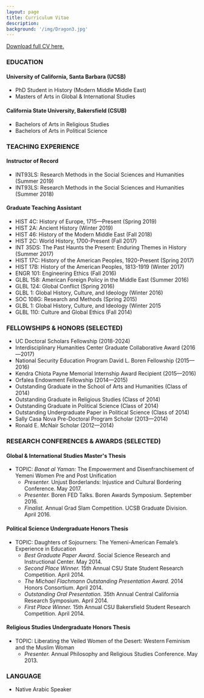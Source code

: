 ```yaml
---
layout: page
title: Curriculum Vitae
description:
background: '/img/Dragon3.jpg'
---
```

[Download full CV here.](/08-20-2016BORENRESUME.pdf)

### EDUCATION
#### University of California, Santa Barbara (UCSB)  
* PhD Student in History (Modern Middle Middle East) <br>
* Masters of Arts in Global & International Studies  

#### California State University, Bakersfield (CSUB)
* Bachelors of Arts in Religious Studies
* Bachelors of Arts in Political Science

### TEACHING EXPERIENCE
#### Instructor of Record
* INT93LS: Research Methods in the Social Sciences and Humanities (Summer 2019)
* INT93LS: Research Methods in the Social Sciences and Humanities (Summer 2018)  

#### Graduate Teaching Assistant
* HIST 4C: History of Europe, 1715—Present (Spring 2019)
* HIST 2A: Ancient History (Winter 2019)
* HIST 46: History of the Modern Middle East (Fall 2018)
* HIST 2C: World History, 1700-Present (Fall 2017)
* INT 35DS: The Past Haunts the Present: Enduring Themes in History (Summer 2017)
* HIST 17C: History of the American Peoples, 1920-Present (Spring 2017)
* HIST 17B: History of the American Peoples, 1813-1919 (Winter 2017)
* ENGR 101: Engineering Ethics (Fall 2016)
* GLBL 158: American Foreign Policy in the Middle East (Summer 2016)
* GLBL 124: Global Conflict (Spring 2016)
* GLBL 1: Global History, Culture, and Ideology	(Winter 2016)
* SOC 108G:	Research and Methods (Spring 2015)
* GLBL 1: Global History, Culture, and Ideology	(Winter 2015
* GLBL 110: Culture and Global Ethics (Fall 2014)

### FELLOWSHIPS & HONORS (SELECTED)
* UC Doctoral Scholars Fellowship (2018-2024)
* Interdisciplinary Humanities Center Graduate Collaborative Award (2016—2017)
* National Security Education Program David L. Boren Fellowship (2015—2016)
* Kendra Chiota Payne Memorial Internship Award Recipient (2015—2016)
* Orfalea Endowment Fellowship (2014—2015)
* Outstanding Graduate in the School of Arts and Humanities (Class of 2014)
* Outstanding Graduate in Religious Studies (Class of 2014)
* Outstanding Graduate in Political Science (Class of 2014)
* Outstanding Undergraduate Paper in Political Science (Class of 2014)
* Sally Casa Nova Pre-Doctoral Program Scholar (2013—2014)
* Ronald E. McNair Scholar (2012—2014)


### RESEARCH CONFERENCES & AWARDS (SELECTED)
#### Global & International Studies Master's Thesis
* TOPIC: *Banat al Yaman:* The Empowerment and Disenfranchisement  of Yemeni Women Pre and Post Unification
  - *Presenter.* Unjust Borderlands: Injustice and Cultural Bordering Conference. May 2017.
  - *Presenter.* Boren FED Talks. Boren Awards Symposium. September 2016.  
  - *Finalist.* Annual Grad Slam Competition. UCSB Graduate Division. April 2016.  

#### Political Science Undergraduate Honors Thesis
* TOPIC: Daughters of Sojourners: The Yemeni-American Female’s Experience in Education
  - *Best Graduate Paper Award.* Social Science Research and Instructional Center. May 2014.
  - *Second Place Winner.* 15th Annual CSU State Student Research Competition. April 2014.
  - *The Michael Flachmann Outstanding Presentation Award.* 2014 Honors Consortium. April 2014.
  - *Outstanding Oral Presentation.* 35th Annual Central California Research Symposium. April 2014.
  - *First Place Winner.* 15th Annual CSU Bakersfield Student Research Competition. April 2014.


#### Religious Studies Undergraduate Honors Thesis
* TOPIC: Liberating the Veiled Women of the Desert: Western Feminism and the Muslim Woman
  - *Presenter.* Annual Philosophy and Religious Studies Conference. May 2013.

### LANGUAGE
* Native Arabic Speaker
